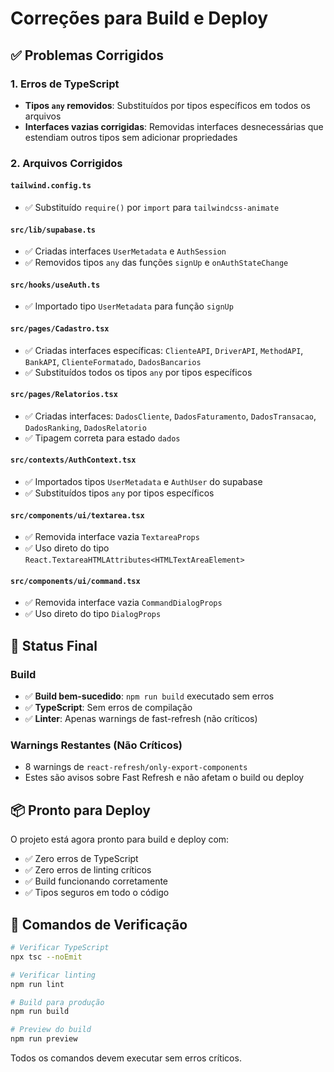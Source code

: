 # Correções para Build e Deploy

## ✅ Problemas Corrigidos

### 1. Erros de TypeScript
- **Tipos `any` removidos**: Substituídos por tipos específicos em todos os arquivos
- **Interfaces vazias corrigidas**: Removidas interfaces desnecessárias que estendiam outros tipos sem adicionar propriedades

### 2. Arquivos Corrigidos

#### `tailwind.config.ts`
- ✅ Substituído `require()` por `import` para `tailwindcss-animate`

#### `src/lib/supabase.ts`
- ✅ Criadas interfaces `UserMetadata` e `AuthSession`
- ✅ Removidos tipos `any` das funções `signUp` e `onAuthStateChange`

#### `src/hooks/useAuth.ts`
- ✅ Importado tipo `UserMetadata` para função `signUp`

#### `src/pages/Cadastro.tsx`
- ✅ Criadas interfaces específicas: `ClienteAPI`, `DriverAPI`, `MethodAPI`, `BankAPI`, `ClienteFormatado`, `DadosBancarios`
- ✅ Substituídos todos os tipos `any` por tipos específicos

#### `src/pages/Relatorios.tsx`
- ✅ Criadas interfaces: `DadosCliente`, `DadosFaturamento`, `DadosTransacao`, `DadosRanking`, `DadosRelatorio`
- ✅ Tipagem correta para estado `dados`

#### `src/contexts/AuthContext.tsx`
- ✅ Importados tipos `UserMetadata` e `AuthUser` do supabase
- ✅ Substituídos tipos `any` por tipos específicos

#### `src/components/ui/textarea.tsx`
- ✅ Removida interface vazia `TextareaProps`
- ✅ Uso direto do tipo `React.TextareaHTMLAttributes<HTMLTextAreaElement>`

#### `src/components/ui/command.tsx`
- ✅ Removida interface vazia `CommandDialogProps`
- ✅ Uso direto do tipo `DialogProps`

## 🎯 Status Final

### Build
- ✅ **Build bem-sucedido**: `npm run build` executado sem erros
- ✅ **TypeScript**: Sem erros de compilação
- ✅ **Linter**: Apenas warnings de fast-refresh (não críticos)

### Warnings Restantes (Não Críticos)
- 8 warnings de `react-refresh/only-export-components`
- Estes são avisos sobre Fast Refresh e não afetam o build ou deploy

## 📦 Pronto para Deploy

O projeto está agora pronto para build e deploy com:
- ✅ Zero erros de TypeScript
- ✅ Zero erros de linting críticos
- ✅ Build funcionando corretamente
- ✅ Tipos seguros em todo o código

## 🚀 Comandos de Verificação

```bash
# Verificar TypeScript
npx tsc --noEmit

# Verificar linting
npm run lint

# Build para produção
npm run build

# Preview do build
npm run preview
```

Todos os comandos devem executar sem erros críticos.